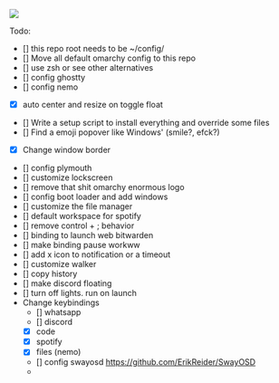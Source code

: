 ![](./satty-20250823-09:40:43.png)

Todo:
- [] this repo root needs to be ~/config/
- [] Move all default omarchy config to this repo
- [] use zsh or see other alternatives
- [] config ghostty
- [] config nemo
- [X] auto center and resize on toggle float
- [] Write a setup script to install everything and override some files
- [] Find a emoji popover like Windows' (smile?, efck?)
- [X] Change window border
- [] config plymouth
- [] customize lockscreen
- [] remove that shit omarchy enormous logo
- [] config boot loader and add windows
- [] customize the file manager
- [] default workspace for spotify
- [] remove control + ; behavior
- [] binding to launch web bitwarden
- [] make binding pause workww
- [] add x icon to notification or a timeout
- [] customize walker
- [] copy history
- [] make discord floating
- [] turn off lights. run on launch
- Change keybindings
    - [] whatsapp
    - [] discord
    - [X] code
    - [X] spotify
    - [X] files (nemo)
  - [] config swayosd https://github.com/ErikReider/SwayOSD
  - 